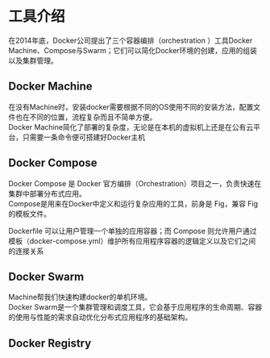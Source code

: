 # 工具介绍

在2014年底，Docker公司提出了三个容器编排（orchestration ）工具Docker Machine、Compose与Swarm；它们可以简化Docker环境的创建，应用的组装以及集群管理。

## Docker Machine
在没有Machine时，安装docker需要根据不同的OS使用不同的安装方法，配置文件也在不同的位置，流程复杂而且不简单方便。  
Docker Machine简化了部署的复杂度，无论是在本机的虚拟机上还是在公有云平台，只需要一条命令便可搭建好Docker主机

## Docker Compose
Docker Compose 是 Docker 官方编排（Orchestration）项目之一，负责快速在集群中部署分布式应用。  
Compose是用来在Docker中定义和运行复杂应用的工具，前身是 Fig，兼容 Fig 的模板文件。

Dockerfile 可以让用户管理一个单独的应用容器；而 Compose 则允许用户通过模板（docker-compose.yml）维护所有应用程序容器的逻辑定义以及它们之间的连接关系

## Docker Swarm
Machine帮我们快速构建docker的单机环境。  
Docker Swarm是一个集群管理和调度工具，它会基于应用程序的生命周期、容器的使用与性能的需求自动优化分布式应用程序的基础架构。


## Docker Registry

